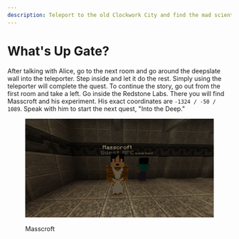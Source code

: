 ```yaml
---
description: Teleport to the old Clockwork City and find the mad scientist.
---
```


# What's Up Gate?

After talking with Alice, go to the next room and go around the deepslate wall into the teleporter. Step inside and let it do the rest. Simply using the teleporter will complete the quest. To continue the story, go out from the first room and take a left. Go inside the Redstone Labs. There you will find Masscroft and his experiment. His exact coordinates are `-1324 / -50 / 1089`. Speak with him to start the next quest, "Into the Deep."

<figure><img src="../../../.gitbook/assets/2024-07-11_13.17.39.png" alt=""><figcaption><p>Masscroft</p></figcaption></figure>
